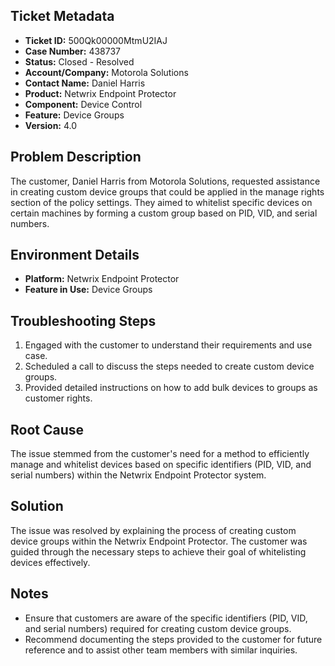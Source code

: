 ## Ticket Metadata
- **Ticket ID:** 500Qk00000MtmU2IAJ
- **Case Number:** 438737
- **Status:** Closed - Resolved
- **Account/Company:** Motorola Solutions
- **Contact Name:** Daniel Harris
- **Product:** Netwrix Endpoint Protector
- **Component:** Device Control
- **Feature:** Device Groups
- **Version:** 4.0

## Problem Description
The customer, Daniel Harris from Motorola Solutions, requested assistance in creating custom device groups that could be applied in the manage rights section of the policy settings. They aimed to whitelist specific devices on certain machines by forming a custom group based on PID, VID, and serial numbers.

## Environment Details
- **Platform:** Netwrix Endpoint Protector
- **Feature in Use:** Device Groups

## Troubleshooting Steps
1. Engaged with the customer to understand their requirements and use case.
2. Scheduled a call to discuss the steps needed to create custom device groups.
3. Provided detailed instructions on how to add bulk devices to groups as customer rights.

## Root Cause
The issue stemmed from the customer's need for a method to efficiently manage and whitelist devices based on specific identifiers (PID, VID, and serial numbers) within the Netwrix Endpoint Protector system.

## Solution
The issue was resolved by explaining the process of creating custom device groups within the Netwrix Endpoint Protector. The customer was guided through the necessary steps to achieve their goal of whitelisting devices effectively.

## Notes
- Ensure that customers are aware of the specific identifiers (PID, VID, and serial numbers) required for creating custom device groups.
- Recommend documenting the steps provided to the customer for future reference and to assist other team members with similar inquiries.